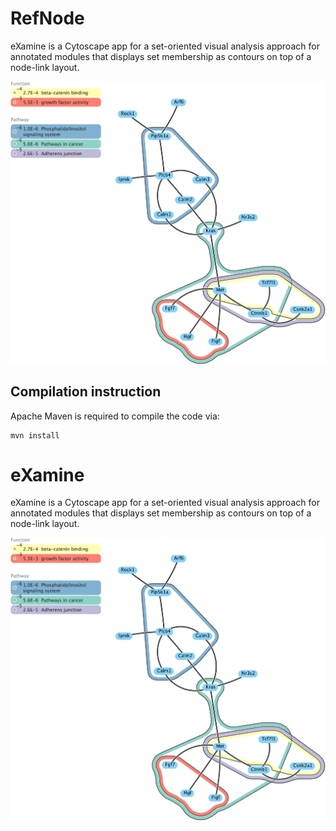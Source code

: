RefNode
=======

eXamine is a Cytoscape app for a set-oriented visual analysis approach for annotated modules that displays set membership as contours on top of a node-link layout.

![Example](doc/example.png)


Compilation instruction
-----------------------

Apache Maven is required to compile the code via:

    mvn install

eXamine
=======

eXamine is a Cytoscape app for a set-oriented visual analysis approach for annotated modules that displays set membership as contours on top of a node-link layout.

![Example](doc/example.png)
